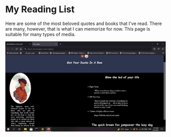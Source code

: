 # My Reading List

Here are some of the most beloved quotes and books that I've read. There are many, however, that is what I can memorize for now.
This page is suitable for many types of media.





![](https://github.com/Rowida46/My-Reading-List/blob/main/MyreadingList.png)
